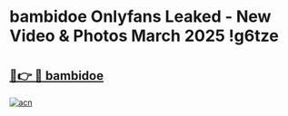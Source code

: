 # bambidoe Onlyfans Leaked - New Video & Photos March 2025 !g6tze

# <h2><a href="https://zprhg6.iuczelnia.edu.pl?title=bambidoe&ref=g6tze">🔗👉 🔴 bambidoe</a></h2>

[![acn](https://github.com/user-attachments/assets/0f9c940e-d8b0-45ae-aac7-cd30a18b3e1c)](https://zprhg6.iuczelnia.edu.pl?title=bambidoe&ref=g6tze)

